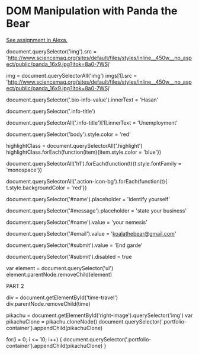 # DOM Manipulation with Panda the Bear
[See assignment in Alexa.](https://alexa.bitmaker.co/wdi/67/assignments/2051/latest)

document.querySelector('img').src = 'http://www.sciencemag.org/sites/default/files/styles/inline__450w__no_aspect/public/panda_16x9.jpg?itok=8a0-7WSj'

img = document.querySelectorAll('img')
imgs[1].src = 'http://www.sciencemag.org/sites/default/files/styles/inline__450w__no_aspect/public/panda_16x9.jpg?itok=8a0-7WSj'

document.querySelector('.bio-info-value').innerText = 'Hasan'

document.querySelector('.info-title')

document.querySelectorAll('.info-title')[1].innerText = 'Unemployment'

document.querySelector('body').style.color = 'red'



highlightClass = document.querySelectorAll('.highlight')
highlightClass.forEach(function(item){item.style.color = 'blue'})

document.querySelectorAll('h1').forEach(function(t){t.style.fontFamily = 'monospace'})

document.querySelectorAll('.action-icon-bg').forEach(function(t){ t.style.backgroundColor = 'red'})

document.querySelector('#name').placeholder = 'identify yourself'

document.querySelector('#message').placeholder = 'state your business'

document.querySelector('#name').value = 'your nemesis'

document.querySelector('#email').value = 'koalathebear@gmail.com'

document.querySelector('#submit').value = 'End garde'

document.querySelector('#submit').disabled = true

var element = document.querySelector('ul')
element.parentNode.removeChild(element)
<!--
Use the same approach to select the element that contains the photo of the sky and change the src attribute to another picture URL of your choosing. ---- Done

Select the heading that says "Panda the Bear" and change it to your own name. --- Done

Select the heading that says "Employment" and change it to something else. (hint: use a descendant selector) ---- Done

Change the colour of the body. -------- Done

Change the colour of each element using the highlight class. Use a for loop to do this. ---- Done

Change the font family of the h1 to 'monospace'. ---- Done

Find a way to select the round icons in the sidebar and then change their colour.  ------- Done

Scroll down to the contact form. Change the placeholder attribute of the name field to "identify yourself". -------  Done

Change the placeholder attribute of the message field to "state your business". ----- Done

Give the name field a "value" attribute of "your nemesis". ------- Done

Change the value attribute of the email field to "koalathebear@gmail.com". ------- Done

Change the value of the submit button on the contact form to "En garde!". ------- Done

We should stop Koala from sending an email to Panda that they might regret! Find a way to disable the submit button (hint: familiarize yourself with the disabled attribute). ----- Done

We should help Panda protect their privacy by erasing their personal details from the sidebar. -->




PART 2


div = document.getElementById('time-travel')
div.parentNode.removeChild(time)


pikachu = document.getElementById('right-image').querySelector('img')
var pikachuClone = pikachu.cloneNode()
document.querySelector('.portfolio-container').appendChild(pikachuClone)


for(i = 0; i <= 10; i++) {
  document.querySelector('.portfolio-container').appendChild(pikachuClone)
}
